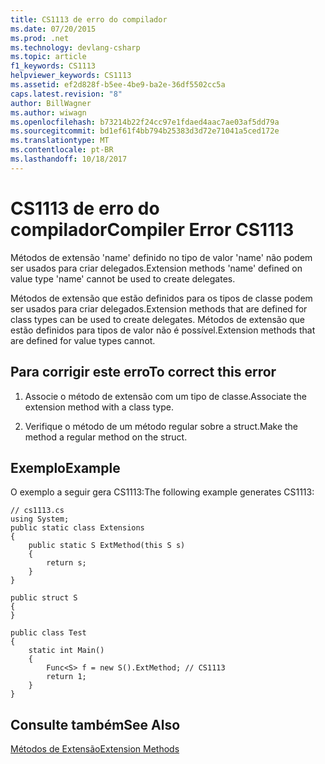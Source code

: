 ```yaml
---
title: CS1113 de erro do compilador
ms.date: 07/20/2015
ms.prod: .net
ms.technology: devlang-csharp
ms.topic: article
f1_keywords: CS1113
helpviewer_keywords: CS1113
ms.assetid: ef2d828f-b5ee-4be9-ba2e-36df5502cc5a
caps.latest.revision: "8"
author: BillWagner
ms.author: wiwagn
ms.openlocfilehash: b73214b22f24cc97e1fdaed4aac7ae03af5dd79a
ms.sourcegitcommit: bd1ef61f4bb794b25383d3d72e71041a5ced172e
ms.translationtype: MT
ms.contentlocale: pt-BR
ms.lasthandoff: 10/18/2017
---
```

# <a name="compiler-error-cs1113"></a><span data-ttu-id="8daf4-102">CS1113 de erro do compilador</span><span class="sxs-lookup"><span data-stu-id="8daf4-102">Compiler Error CS1113</span></span>
<span data-ttu-id="8daf4-103">Métodos de extensão 'name' definido no tipo de valor 'name' não podem ser usados para criar delegados.</span><span class="sxs-lookup"><span data-stu-id="8daf4-103">Extension methods 'name' defined on value type 'name' cannot be used to create delegates.</span></span>  
  
 <span data-ttu-id="8daf4-104">Métodos de extensão que estão definidos para os tipos de classe podem ser usados para criar delegados.</span><span class="sxs-lookup"><span data-stu-id="8daf4-104">Extension methods that are defined for class types can be used to create delegates.</span></span> <span data-ttu-id="8daf4-105">Métodos de extensão que estão definidos para tipos de valor não é possível.</span><span class="sxs-lookup"><span data-stu-id="8daf4-105">Extension methods that are defined for value types cannot.</span></span>  
  
## <a name="to-correct-this-error"></a><span data-ttu-id="8daf4-106">Para corrigir este erro</span><span class="sxs-lookup"><span data-stu-id="8daf4-106">To correct this error</span></span>  
  
1.  <span data-ttu-id="8daf4-107">Associe o método de extensão com um tipo de classe.</span><span class="sxs-lookup"><span data-stu-id="8daf4-107">Associate the extension method with a class type.</span></span>  
  
2.  <span data-ttu-id="8daf4-108">Verifique o método de um método regular sobre a struct.</span><span class="sxs-lookup"><span data-stu-id="8daf4-108">Make the method a regular method on the struct.</span></span>  
  
## <a name="example"></a><span data-ttu-id="8daf4-109">Exemplo</span><span class="sxs-lookup"><span data-stu-id="8daf4-109">Example</span></span>  
 <span data-ttu-id="8daf4-110">O exemplo a seguir gera CS1113:</span><span class="sxs-lookup"><span data-stu-id="8daf4-110">The following example generates CS1113:</span></span>  
  
```  
// cs1113.cs  
using System;  
public static class Extensions  
{  
    public static S ExtMethod(this S s)  
    {  
        return s;  
    }  
}  
  
public struct S  
{  
}  
  
public class Test  
{  
    static int Main()  
    {  
        Func<S> f = new S().ExtMethod; // CS1113  
        return 1;  
    }  
}  
```  
  
## <a name="see-also"></a><span data-ttu-id="8daf4-111">Consulte também</span><span class="sxs-lookup"><span data-stu-id="8daf4-111">See Also</span></span>  
 [<span data-ttu-id="8daf4-112">Métodos de Extensão</span><span class="sxs-lookup"><span data-stu-id="8daf4-112">Extension Methods</span></span>](../../csharp/programming-guide/classes-and-structs/extension-methods.md)
